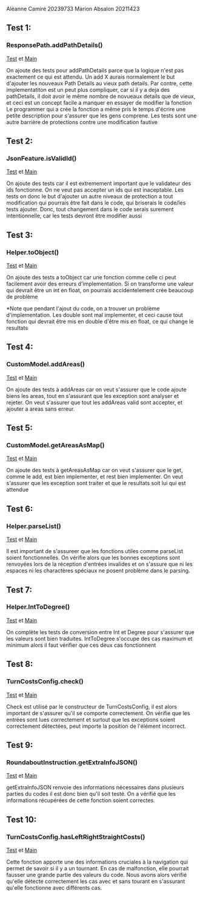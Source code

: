 Aléanne Camiré 20239733
Marion Absalon 20211423



## Test 1:
### ResponsePath.addPathDetails()

[Test](./web-api/src/test/java/com/graphhopper/ResponsePathTest.java) et 
[Main](./web-api/src/main/java/com/graphhopper/ResponsePath.java)

On ajoute des tests pour addPathDetails parce que la logique n'est pas exactement ce qui est attendu. Un add X aurais normalement le but d'ajouter les nouveaux Path Details au vieux path details. 
Par contre, cette implementatiton est un peut plus compliquer, car si il y a deja des pathDetails, il doit avoir le même nombre de novueaux details que de vieux, et ceci est un concept facile a manquer en essayer de modifier la fonction
Le programmer qui a crée la fonction a même pris le temps d'écrire une petite description pour s'assurer que les gens comprene. Les tests sont une autre barrière de protections contre une modification fautive

## Test 2:
### JsonFeature.isValidId()

[Test](./web-api/src/test/java/com/graphhopper/util/JsonFeatureTest.java) et
[Main](./web-api/src/main/java/com/graphhopper/util/JsonFeature.java)

On ajoute des tests car il est extremement important que le validateur des ids fonctionne. On ne veut pas accepter un ids qui est inaceptable.
Les tests on donc le but d'ajouter un autre niveaux de protection a tout modification qui pourrais être fait dans le code, qui briserais le code/les tests ajouter.
Donc, tout changement dans le code serais surement intentionnelle, car les tests devront être modifier aussi

## Test 3:
### Helper.toObject()

[Test](./web-api/src/test/java/com/graphhopper/util/HelperTest.java) et
[Main](./web-api/src/main/java/com/graphhopper/util/Helper.java)

On ajoute des tests a toObject car une fonction comme celle ci peut facilement avoir des erreurs d'implementation. Si on transforme une valeur qui devrait être un int en float, on pourrais accidentelement crée beaucoup de problème

*Note que pendant l'ajout du code, on a trouver un problème d'implementation. Les double sont mal implementer, et ceci cause tout fonction qui devrait être mis en double d'être mis en float, ce qui change le resultats

## Test 4:
### CustomModel.addAreas()
[Test](./web-api/src/test/java/com/graphhopper/util/CustomModelTest.java) et
[Main](./web-api/src/main/java/com/graphhopper/util/CustomModel.java)

On ajoute des tests à addAreas car on veut s'assurer que le code ajoute biens les areas, tout en s'assurant que les exception sont analyser et rejeter.
On veut s'assurer que tout les addAreas valid sont accepter, et ajouter a areas sans erreur.

## Test 5:
### CustomModel.getAreasAsMap()
[Test](./web-api/src/test/java/com/graphhopper/util/CustomModelTest.java) et
[Main](./web-api/src/main/java/com/graphhopper/util/CustomModel.java)

On ajoute des tests à getAreasAsMap car on veut s'assurer que le get, comme le add, est bien implementer, et rest bien implementer. 
On veut s'assurer que les exception sont traiter et que le resultats soit lui qui est attendue

## Test 6:
### Helper.parseList()
[Test](./web-api/src/test/java/com/graphhopper/util/HelperTest.java) et
[Main](./web-api/src/main/java/com/graphhopper/util/Helper.java)

Il est important de s'assureer que les fonctions utiles comme parseList soient fonctionnelles. On vérifie alors que les
bonnes exceptions sont renvoyées lors de la réception d'entrées invalides et on s'assure que ni les espaces ni les charactères
spéciaux ne posent problème dans le parsing.

## Test 7:
### Helper.IntToDegree()
[Test](./web-api/src/test/java/com/graphhopper/util/HelperTest.java) et
[Main](./web-api/src/main/java/com/graphhopper/util/Helper.java)

On complète les tests de conversion entre Int et Degree pour s'assurer que les valeurs sont bien traduites. IntToDegree
s'occupe des cas maximum et minimum alors il faut vérifier que ces deux cas fonctionnent

## Test 8:
### TurnCostsConfig.check()
[Test](./web-api/src/test/java/com/graphhopper/util/TurnCostsConfig.java) et
[Main](./web-api/src/main/java/com/graphhopper/util/TurnCostsConfig.java)

Check est utilisé par le constructeur de TurnCostsConfig, il est alors important de s'assurer qu'il se comporte correctement.
On vérifie que les entrées sont lues correctement et surtout que les exceptions soient correctement détectées, peut importe la position
de l'élément incorrect.

## Test 9:
### RoundaboutInstruction.getExtraInfoJSON()
[Test](./web-api/src/test/java/com/graphhopper/util/RoundAboutInstruction.java) et
[Main](./web-api/src/main/java/com/graphhopper/util/RoundAboutInstruction.java)

getExtraInfoJSON renvoie des informations nécessaires dans plusieurs parties du codes il est donc bien qu'il soit testé. On a vérifié que les informations récupérées de cette fonction soient correctes.

## Test 10:
### TurnCostsConfig.hasLeftRightStraightCosts()
[Test](./web-api/src/test/java/com/graphhopper/util/TurnCostsConfig.java) et
[Main](./web-api/src/main/java/com/graphhopper/util/TurnCostsConfig.java)

Cette fonction apporte une des informations cruciales à la navigation qui permet de savoir si il y a un tournant. En cas de malfonction, elle pourrait fausser une grande partie des valeurs du code. Nous avons alors vérifié qu'elle détecte correctement les cas avec et sans tourant en s'assurant qu'elle fonctionne avec différents cas.

 



